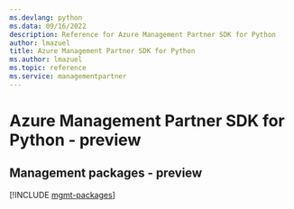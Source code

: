 ```yaml
---
ms.devlang: python
ms.data: 09/16/2022
description: Reference for Azure Management Partner SDK for Python
author: lmazuel
title: Azure Management Partner SDK for Python
ms.author: lmazuel
ms.topic: reference
ms.service: managementpartner
---
```

# Azure Management Partner SDK for Python - preview

## Management packages - preview
[!INCLUDE [mgmt-packages](management-partner-mgmt-index.md)]
